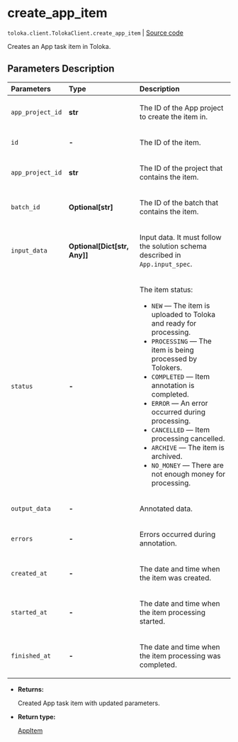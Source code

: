 # create_app_item
`toloka.client.TolokaClient.create_app_item` | [Source code](https://github.com/Toloka/toloka-kit/blob/v1.0.2/src/client/__init__.py#L3661)

Creates an App task item in Toloka.

## Parameters Description

| Parameters | Type | Description |
| :----------| :----| :-----------|
`app_project_id`|**str**|<p>The ID of the App project to create the item in.</p>
`id`|**-**|<p>The ID of the item.</p>
`app_project_id`|**str**|<p>The ID of the project that contains the item.</p>
`batch_id`|**Optional\[str\]**|<p>The ID of the batch that contains the item.</p>
`input_data`|**Optional\[Dict\[str, Any\]\]**|<p>Input data. It must follow the solution schema described in `App.input_spec`.</p>
`status`|**-**|<p>The item status:</p> <ul> <li>`NEW` — The item is uploaded to Toloka and ready for processing.</li> <li>`PROCESSING` — The item is being processed by Tolokers.</li> <li>`COMPLETED` — Item annotation is completed.</li> <li>`ERROR` — An error occurred during processing.</li> <li>`CANCELLED` — Item processing cancelled.</li> <li>`ARCHIVE` — The item is archived.</li> <li>`NO_MONEY` — There are not enough money for processing.</li> </ul>
`output_data`|**-**|<p>Annotated data.</p>
`errors`|**-**|<p>Errors occurred during annotation.</p>
`created_at`|**-**|<p>The date and time when the item was created.</p>
`started_at`|**-**|<p>The date and time when the item processing started.</p>
`finished_at`|**-**|<p>The date and time when the item processing was completed.</p>

* **Returns:**

  Created App task item with updated parameters.

* **Return type:**

  [AppItem](toloka.client.app.AppItem.md)
